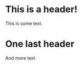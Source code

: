 ﻿---
tags:
  - blah
  - doh
readme: 5 years
---
# This is a header!
This is some text.

# One last header
And more text